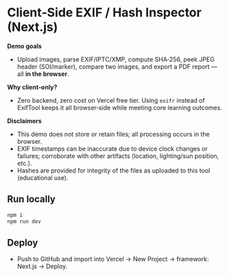 # Client‑Side EXIF / Hash Inspector (Next.js)

**Demo goals**
- Upload images, parse EXIF/IPTC/XMP, compute SHA‑256, peek JPEG header (SOI/marker), compare two images, and export a PDF report — all **in the browser**.

**Why client‑only?**
- Zero backend, zero cost on Vercel free tier. Using `exifr` instead of ExifTool keeps it all browser‑side while meeting core learning outcomes.

**Disclaimers**
- This demo does not store or retain files; all processing occurs in the browser.
- EXIF timestamps can be inaccurate due to device clock changes or failures; corroborate with other artifacts (location, lighting/sun position, etc.).
- Hashes are provided for integrity of the files as uploaded to this tool (educational use).

## Run locally
```bash
npm i
npm run dev
```

## Deploy

* Push to GitHub and import into Vercel → New Project → framework: Next.js → Deploy.
